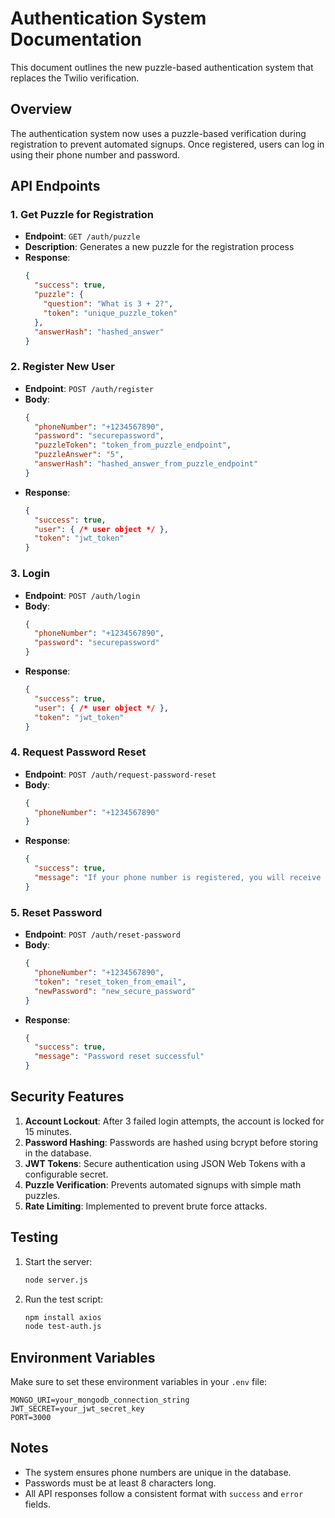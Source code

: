 # Authentication System Documentation

This document outlines the new puzzle-based authentication system that replaces the Twilio verification.

## Overview

The authentication system now uses a puzzle-based verification during registration to prevent automated signups. Once registered, users can log in using their phone number and password.

## API Endpoints

### 1. Get Puzzle for Registration
- **Endpoint**: `GET /auth/puzzle`
- **Description**: Generates a new puzzle for the registration process
- **Response**:
  ```json
  {
    "success": true,
    "puzzle": {
      "question": "What is 3 + 2?",
      "token": "unique_puzzle_token"
    },
    "answerHash": "hashed_answer"
  }
  ```

### 2. Register New User
- **Endpoint**: `POST /auth/register`
- **Body**:
  ```json
  {
    "phoneNumber": "+1234567890",
    "password": "securepassword",
    "puzzleToken": "token_from_puzzle_endpoint",
    "puzzleAnswer": "5",
    "answerHash": "hashed_answer_from_puzzle_endpoint"
  }
  ```
- **Response**:
  ```json
  {
    "success": true,
    "user": { /* user object */ },
    "token": "jwt_token"
  }
  ```

### 3. Login
- **Endpoint**: `POST /auth/login`
- **Body**:
  ```json
  {
    "phoneNumber": "+1234567890",
    "password": "securepassword"
  }
  ```
- **Response**:
  ```json
  {
    "success": true,
    "user": { /* user object */ },
    "token": "jwt_token"
  }
  ```

### 4. Request Password Reset
- **Endpoint**: `POST /auth/request-password-reset`
- **Body**:
  ```json
  {
    "phoneNumber": "+1234567890"
  }
  ```
- **Response**:
  ```json
  {
    "success": true,
    "message": "If your phone number is registered, you will receive a reset link"
  }
  ```

### 5. Reset Password
- **Endpoint**: `POST /auth/reset-password`
- **Body**:
  ```json
  {
    "phoneNumber": "+1234567890",
    "token": "reset_token_from_email",
    "newPassword": "new_secure_password"
  }
  ```
- **Response**:
  ```json
  {
    "success": true,
    "message": "Password reset successful"
  }
  ```

## Security Features

1. **Account Lockout**: After 3 failed login attempts, the account is locked for 15 minutes.
2. **Password Hashing**: Passwords are hashed using bcrypt before storing in the database.
3. **JWT Tokens**: Secure authentication using JSON Web Tokens with a configurable secret.
4. **Puzzle Verification**: Prevents automated signups with simple math puzzles.
5. **Rate Limiting**: Implemented to prevent brute force attacks.

## Testing

1. Start the server:
   ```bash
   node server.js
   ```

2. Run the test script:
   ```bash
   npm install axios
   node test-auth.js
   ```

## Environment Variables

Make sure to set these environment variables in your `.env` file:

```
MONGO_URI=your_mongodb_connection_string
JWT_SECRET=your_jwt_secret_key
PORT=3000
```

## Notes

- The system ensures phone numbers are unique in the database.
- Passwords must be at least 8 characters long.
- All API responses follow a consistent format with `success` and `error` fields.
